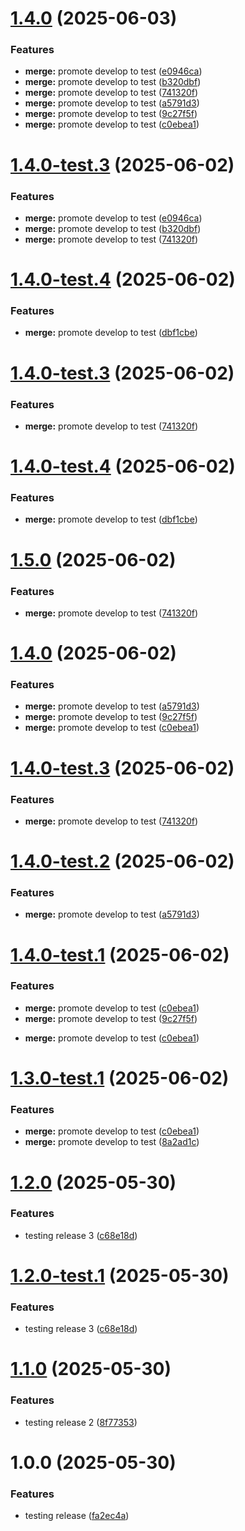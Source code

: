 # [1.4.0](https://github.com/mckeea/repo-final/compare/v1.3.0...v1.4.0) (2025-06-03)


### Features

* **merge:** promote develop to test ([e0946ca](https://github.com/mckeea/repo-final/commit/e0946ca924fac9165e053c04acd761007b51ccad))
* **merge:** promote develop to test ([b320dbf](https://github.com/mckeea/repo-final/commit/b320dbfa4161506646e47696da92e453a4d0da2d))
* **merge:** promote develop to test ([741320f](https://github.com/mckeea/repo-final/commit/741320fd0aa6a96f439091d8995e4820a61930d0))
* **merge:** promote develop to test ([a5791d3](https://github.com/mckeea/repo-final/commit/a5791d3451da8935b50faab4b3b0544b2b14628d))
* **merge:** promote develop to test ([9c27f5f](https://github.com/mckeea/repo-final/commit/9c27f5f7e3d7550117f9dda89bde5ff77836e966))
* **merge:** promote develop to test ([c0ebea1](https://github.com/mckeea/repo-final/commit/c0ebea1527bf333aec0c9f5ba1381f1ac3c83074))

# [1.4.0-test.3](https://github.com/mckeea/repo-final/compare/v1.4.0-test.2...v1.4.0-test.3) (2025-06-02)


### Features

* **merge:** promote develop to test ([e0946ca](https://github.com/mckeea/repo-final/commit/e0946ca924fac9165e053c04acd761007b51ccad))
* **merge:** promote develop to test ([b320dbf](https://github.com/mckeea/repo-final/commit/b320dbfa4161506646e47696da92e453a4d0da2d))
* **merge:** promote develop to test ([741320f](https://github.com/mckeea/repo-final/commit/741320fd0aa6a96f439091d8995e4820a61930d0))

# [1.4.0-test.4](https://github.com/mckeea/repo-final/compare/v1.4.0-test.3...v1.4.0-test.4) (2025-06-02)


### Features

* **merge:** promote develop to test ([dbf1cbe](https://github.com/mckeea/repo-final/commit/dbf1cbe9a72e52d1d512418f201a83a26ea64aee))

# [1.4.0-test.3](https://github.com/mckeea/repo-final/compare/v1.4.0-test.2...v1.4.0-test.3) (2025-06-02)

### Features

- **merge:** promote develop to test ([741320f](https://github.com/mckeea/repo-final/commit/741320fd0aa6a96f439091d8995e4820a61930d0))

# [1.4.0-test.4](https://github.com/mckeea/repo-final/compare/v1.4.0-test.3...v1.4.0-test.4) (2025-06-02)

### Features

- **merge:** promote develop to test ([dbf1cbe](https://github.com/mckeea/repo-final/commit/dbf1cbe9a72e52d1d512418f201a83a26ea64aee))

# [1.5.0](https://github.com/mckeea/repo-final/compare/v1.4.0...v1.5.0) (2025-06-02)

### Features

- **merge:** promote develop to test ([741320f](https://github.com/mckeea/repo-final/commit/741320fd0aa6a96f439091d8995e4820a61930d0))

# [1.4.0](https://github.com/mckeea/repo-final/compare/v1.3.0...v1.4.0) (2025-06-02)

### Features

- **merge:** promote develop to test ([a5791d3](https://github.com/mckeea/repo-final/commit/a5791d3451da8935b50faab4b3b0544b2b14628d))
- **merge:** promote develop to test ([9c27f5f](https://github.com/mckeea/repo-final/commit/9c27f5f7e3d7550117f9dda89bde5ff77836e966))
- **merge:** promote develop to test ([c0ebea1](https://github.com/mckeea/repo-final/commit/c0ebea1527bf333aec0c9f5ba1381f1ac3c83074))

# [1.4.0-test.3](https://github.com/mckeea/repo-final/compare/v1.4.0-test.2...v1.4.0-test.3) (2025-06-02)

### Features

- **merge:** promote develop to test ([741320f](https://github.com/mckeea/repo-final/commit/741320fd0aa6a96f439091d8995e4820a61930d0))

# [1.4.0-test.2](https://github.com/mckeea/repo-final/compare/v1.4.0-test.1...v1.4.0-test.2) (2025-06-02)

### Features

- **merge:** promote develop to test ([a5791d3](https://github.com/mckeea/repo-final/commit/a5791d3451da8935b50faab4b3b0544b2b14628d))

# [1.4.0-test.1](https://github.com/mckeea/repo-final/compare/v1.3.0...v1.4.0-test.1) (2025-06-02)

### Features

- **merge:** promote develop to test ([c0ebea1](https://github.com/mckeea/repo-final/commit/c0ebea1527bf333aec0c9f5ba1381f1ac3c83074))
- **merge:** promote develop to test ([9c27f5f](https://github.com/mckeea/repo-final/commit/9c27f5f7e3d7550117f9dda89bde5ff77836e966))

* **merge:** promote develop to test ([c0ebea1](https://github.com/mckeea/repo-final/commit/c0ebea1527bf333aec0c9f5ba1381f1ac3c83074))

# [1.3.0-test.1](https://github.com/mckeea/repo-final/compare/v1.2.0...v1.3.0-test.1) (2025-06-02)

### Features

- **merge:** promote develop to test ([c0ebea1](https://github.com/mckeea/repo-final/commit/c0ebea1527bf333aec0c9f5ba1381f1ac3c83074))
- **merge:** promote develop to test ([8a2ad1c](https://github.com/mckeea/repo-final/commit/8a2ad1ce3dbd5e26760c7123d0849347d4a478cb))

# [1.2.0](https://github.com/mckeea/repo-final/compare/v1.1.0...v1.2.0) (2025-05-30)

### Features

- testing release 3 ([c68e18d](https://github.com/mckeea/repo-final/commit/c68e18d77ed2a4ce3297c5457202a8bda46c6184))

# [1.2.0-test.1](https://github.com/mckeea/repo-final/compare/v1.1.0...v1.2.0-test.1) (2025-05-30)

### Features

- testing release 3 ([c68e18d](https://github.com/mckeea/repo-final/commit/c68e18d77ed2a4ce3297c5457202a8bda46c6184))

# [1.1.0](https://github.com/mckeea/repo-final/compare/v1.0.0...v1.1.0) (2025-05-30)

### Features

- testing release 2 ([8f77353](https://github.com/mckeea/repo-final/commit/8f77353172e01eafc94e401e2cb7197bc6552281))

# 1.0.0 (2025-05-30)

### Features

- testing release ([fa2ec4a](https://github.com/mckeea/repo-final/commit/fa2ec4a084c73229ad50a7bb7336d6df93b4de27))
